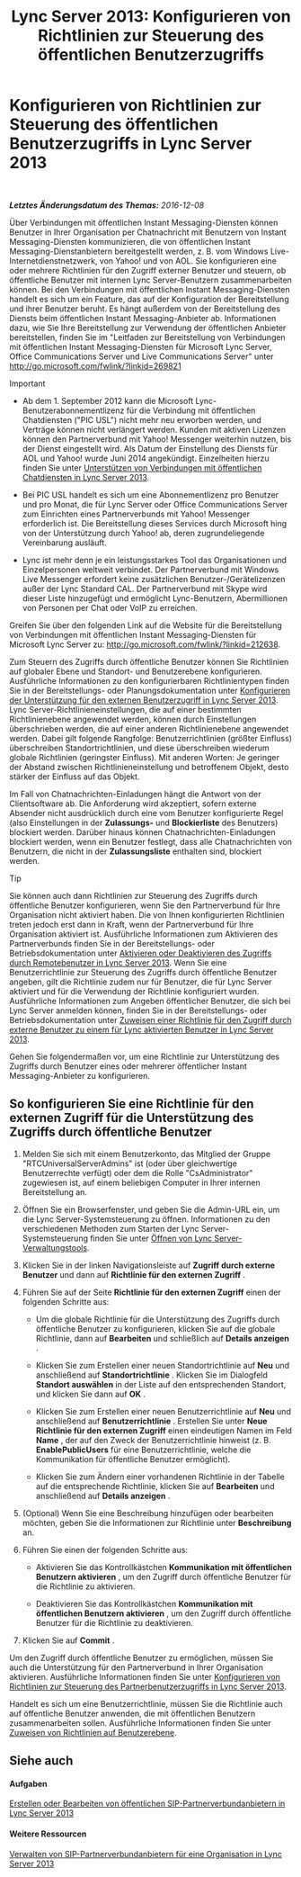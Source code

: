 ﻿---
title: 'Lync Server 2013: Konfigurieren von Richtlinien zur Steuerung des öffentlichen Benutzerzugriffs'
TOCTitle: Konfigurieren von Richtlinien zur Steuerung des öffentlichen Benutzerzugriffs
ms:assetid: 090aea0f-ef0b-49da-9c80-02d9279f2fa6
ms:mtpsurl: https://technet.microsoft.com/de-de/library/Gg520946(v=OCS.15)
ms:contentKeyID: 49293103
ms.date: 12/10/2016
mtps_version: v=OCS.15
ms.translationtype: HT
---

# Konfigurieren von Richtlinien zur Steuerung des öffentlichen Benutzerzugriffs in Lync Server 2013

 

_**Letztes Änderungsdatum des Themas:** 2016-12-08_

Über Verbindungen mit öffentlichen Instant Messaging-Diensten können Benutzer in Ihrer Organisation per Chatnachricht mit Benutzern von Instant Messaging-Diensten kommunizieren, die von öffentlichen Instant Messaging-Dienstanbietern bereitgestellt werden, z. B. vom Windows Live-Internetdienstnetzwerk, von Yahoo\! und von AOL. Sie konfigurieren eine oder mehrere Richtlinien für den Zugriff externer Benutzer und steuern, ob öffentliche Benutzer mit internen Lync Server-Benutzern zusammenarbeiten können. Bei den Verbindungen mit öffentlichen Instant Messaging-Diensten handelt es sich um ein Feature, das auf der Konfiguration der Bereitstellung und ihrer Benutzer beruht. Es hängt außerdem von der Bereitstellung des Diensts beim öffentlichen Instant Messaging-Anbieter ab. Informationen dazu, wie Sie Ihre Bereitstellung zur Verwendung der öffentlichen Anbieter bereitstellen, finden Sie im "Leitfaden zur Bereitstellung von Verbindungen mit öffentlichen Instant Messaging-Diensten für Microsoft Lync Server, Office Communications Server und Live Communications Server" unter <http://go.microsoft.com/fwlink/?linkid=269821>


> [!IMPORTANT]
> <UL>
> <LI>
> <P>Ab dem 1. September 2012 kann die Microsoft Lync-Benutzerabonnementlizenz für die Verbindung mit öffentlichen Chatdiensten ("PIC USL") nicht mehr neu erworben werden, und Verträge können nicht verlängert werden. Kunden mit aktiven Lizenzen können den Partnerverbund mit Yahoo! Messenger weiterhin nutzen, bis der Dienst eingestellt wird. Als Datum der Einstellung des Diensts für AOL und Yahoo! wurde Juni 2014 angekündigt. Einzelheiten hierzu finden Sie unter <A href="lync-server-2013-support-for-public-instant-messenger-connectivity.md">Unterstützen von Verbindungen mit öffentlichen Chatdiensten in Lync Server 2013</A>.</P>
> <LI>
> <P>Bei PIC&nbsp;USL handelt es sich um eine Abonnementlizenz pro Benutzer und pro Monat, die für Lync&nbsp;Server oder Office&nbsp;Communications&nbsp;Server zum Einrichten eines Partnerverbunds mit Yahoo! Messenger erforderlich ist. Die Bereitstellung dieses Services durch Microsoft hing von der Unterstützung durch Yahoo! ab, deren zugrundeliegende Vereinbarung ausläuft.</P>
> <LI>
> <P>Lync ist mehr denn je ein leistungsstarkes Tool das Organisationen und Einzelpersonen weltweit verbindet. Der Partnerverbund mit Windows Live Messenger erfordert keine zusätzlichen Benutzer-/Gerätelizenzen außer der Lync Standard CAL. Der Partnerverbund mit Skype wird dieser Liste hinzugefügt und ermöglicht Lync-Benutzern, Abermillionen von Personen per Chat oder VoIP zu erreichen.</P></LI></UL>



Greifen Sie über den folgenden Link auf die Website für die Bereitstellung von Verbindungen mit öffentlichen Instant Messaging-Diensten für Microsoft Lync Server zu: <http://go.microsoft.com/fwlink/?linkid=212638>.

Zum Steuern des Zugriffs durch öffentliche Benutzer können Sie Richtlinien auf globaler Ebene und Standort- und Benutzerebene konfigurieren. Ausführliche Informationen zu den konfigurierbaren Richtlinientypen finden Sie in der Bereitstellungs- oder Planungsdokumentation unter [Konfigurieren der Unterstützung für den externen Benutzerzugriff in Lync Server 2013](lync-server-2013-configuring-support-for-external-user-access.md). Lync Server-Richtlinieneinstellungen, die auf einer bestimmten Richtlinienebene angewendet werden, können durch Einstellungen überschrieben werden, die auf einer anderen Richtlinienebene angewendet werden. Dabei gilt folgende Rangfolge: Benutzerrichtlinien (größter Einfluss) überschreiben Standortrichtlinien, und diese überschreiben wiederum globale Richtlinien (geringster Einfluss). Mit anderen Worten: Je geringer der Abstand zwischen Richtlinieneinstellung und betroffenem Objekt, desto stärker der Einfluss auf das Objekt.

Im Fall von Chatnachrichten-Einladungen hängt die Antwort von der Clientsoftware ab. Die Anforderung wird akzeptiert, sofern externe Absender nicht ausdrücklich durch eine vom Benutzer konfigurierte Regel (also Einstellungen in der **Zulassungs-** und **Blockierliste** des Benutzers) blockiert werden. Darüber hinaus können Chatnachrichten-Einladungen blockiert werden, wenn ein Benutzer festlegt, dass alle Chatnachrichten von Benutzern, die nicht in der **Zulassungsliste** enthalten sind, blockiert werden.


> [!TIP]
> Sie können auch dann Richtlinien zur Steuerung des Zugriffs durch öffentliche Benutzer konfigurieren, wenn Sie den Partnerverbund für Ihre Organisation nicht aktiviert haben. Die von Ihnen konfigurierten Richtlinien treten jedoch erst dann in Kraft, wenn der Partnerverbund für Ihre Organisation aktiviert ist. Ausführliche Informationen zum Aktivieren des Partnerverbunds finden Sie in der Bereitstellungs- oder Betriebsdokumentation unter <A href="lync-server-2013-enable-or-disable-remote-user-access.md">Aktivieren oder Deaktivieren des Zugriffs durch Remotebenutzer in Lync Server 2013</A>. Wenn Sie eine Benutzerrichtlinie zur Steuerung des Zugriffs durch öffentliche Benutzer angeben, gilt die Richtlinie zudem nur für Benutzer, die für Lync Server aktiviert und für die Verwendung der Richtlinie konfiguriert wurden. Ausführliche Informationen zum Angeben öffentlicher Benutzer, die sich bei Lync Server anmelden können, finden Sie in der Bereitstellungs- oder Betriebsdokumentation unter <A href="lync-server-2013-assign-an-external-user-access-policy-to-a-lync-enabled-user.md">Zuweisen einer Richtlinie für den Zugriff durch externe Benutzer zu einem für Lync aktivierten Benutzer in Lync Server 2013</A>.



Gehen Sie folgendermaßen vor, um eine Richtlinie zur Unterstützung des Zugriffs durch Benutzer eines oder mehrerer öffentlicher Instant Messaging-Anbieter zu konfigurieren.

## So konfigurieren Sie eine Richtlinie für den externen Zugriff für die Unterstützung des Zugriffs durch öffentliche Benutzer

1.  Melden Sie sich mit einem Benutzerkonto, das Mitglied der Gruppe "RTCUniversalServerAdmins" ist (oder über gleichwertige Benutzerrechte verfügt) oder dem die Rolle "CsAdministrator" zugewiesen ist, auf einem beliebigen Computer in Ihrer internen Bereitstellung an.

2.  Öffnen Sie ein Browserfenster, und geben Sie die Admin-URL ein, um die Lync Server-Systemsteuerung zu öffnen. Informationen zu den verschiedenen Methoden zum Starten der Lync Server-Systemsteuerung finden Sie unter [Öffnen von Lync Server-Verwaltungstools](lync-server-2013-open-lync-server-administrative-tools.md).

3.  Klicken Sie in der linken Navigationsleiste auf **Zugriff durch externe Benutzer** und dann auf **Richtlinie für den externen Zugriff** .

4.  Führen Sie auf der Seite **Richtlinie für den externen Zugriff** einen der folgenden Schritte aus:
    
      - Um die globale Richtlinie für die Unterstützung des Zugriffs durch öffentliche Benutzer zu konfigurieren, klicken Sie auf die globale Richtlinie, dann auf **Bearbeiten** und schließlich auf **Details anzeigen** .
    
      - Klicken Sie zum Erstellen einer neuen Standortrichtlinie auf **Neu** und anschließend auf **Standortrichtlinie** . Klicken Sie im Dialogfeld **Standort auswählen** in der Liste auf den entsprechenden Standort, und klicken Sie dann auf **OK** .
    
      - Klicken Sie zum Erstellen einer neuen Benutzerrichtlinie auf **Neu** und anschließend auf **Benutzerrichtlinie** . Erstellen Sie unter **Neue Richtlinie für den externen Zugriff** einen eindeutigen Namen im Feld **Name** , der auf den Zweck der Benutzerrichtlinie hinweist (z. B. **EnablePublicUsers** für eine Benutzerrichtlinie, welche die Kommunikation für öffentliche Benutzer ermöglicht).
    
      - Klicken Sie zum Ändern einer vorhandenen Richtlinie in der Tabelle auf die entsprechende Richtlinie, klicken Sie auf **Bearbeiten** und anschließend auf **Details anzeigen** .

5.  (Optional) Wenn Sie eine Beschreibung hinzufügen oder bearbeiten möchten, geben Sie die Informationen zur Richtlinie unter **Beschreibung** an.

6.  Führen Sie einen der folgenden Schritte aus:
    
      - Aktivieren Sie das Kontrollkästchen **Kommunikation mit öffentlichen Benutzern aktivieren** , um den Zugriff durch öffentliche Benutzer für die Richtlinie zu aktivieren.
    
      - Deaktivieren Sie das Kontrollkästchen **Kommunikation mit öffentlichen Benutzern aktivieren** , um den Zugriff durch öffentliche Benutzer für die Richtlinie zu deaktivieren.

7.  Klicken Sie auf **Commit** .

Um den Zugriff durch öffentliche Benutzer zu ermöglichen, müssen Sie auch die Unterstützung für den Partnerverbund in Ihrer Organisation aktivieren. Ausführliche Informationen finden Sie unter [Konfigurieren von Richtlinien zur Steuerung des Partnerbenutzerzugriffs in Lync Server 2013](lync-server-2013-configure-policies-to-control-federated-user-access.md).

Handelt es sich um eine Benutzerrichtlinie, müssen Sie die Richtlinie auch auf öffentliche Benutzer anwenden, die mit öffentlichen Benutzern zusammenarbeiten sollen. Ausführliche Informationen finden Sie unter [Zuweisen von Richtlinien auf Benutzerebene](lync-server-2013-assigning-per-user-policies.md).

## Siehe auch

#### Aufgaben

[Erstellen oder Bearbeiten von öffentlichen SIP-Partnerverbundanbietern in Lync Server 2013](lync-server-2013-create-or-edit-public-sip-federated-providers.md)  

#### Weitere Ressourcen

[Verwalten von SIP-Partnerverbundanbietern für eine Organisation in Lync Server 2013](lync-server-2013-manage-sip-federated-providers-for-your-organization.md)

